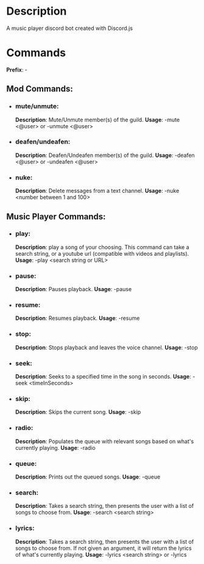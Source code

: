 # Description

A music player discord bot created with Discord.js

# Commands

**Prefix**: -

## Mod Commands:

- ### mute/unmute:

  **Description**: Mute/Unmute member(s) of the guild.
  **Usage**: -mute <@user> or -unmute <@user>

- ### deafen/undeafen:

  **Description**: Deafen/Undeafen member(s) of the guild.
  **Usage**: -deafen <@user> or -undeafen <@user>

- ### nuke:
  **Description**: Delete messages from a text channel.
  **Usage**: -nuke \<number between 1 and 100>

## Music Player Commands:

- ### play:

  **Description**: play a song of your choosing. This command can take a search string, or a youtube url (compatible with videos and playlists).
  **Usage**: -play \<search string or URL>

- ### pause:
  **Description**: Pauses playback.
  **Usage**: -pause
- ### resume:

  **Description**: Resumes playback.
  **Usage**: -resume

- ### stop:
  **Description**: Stops playback and leaves the voice channel.
  **Usage**: -stop
- ### seek:
  **Description**: Seeks to a specified time in the song in seconds.
  **Usage**: -seek \<timeInSeconds>
- ### skip:
  **Description**: Skips the current song.
  **Usage**: -skip
- ### radio:
  **Description**: Populates the queue with relevant songs based on what's currently playing.
  **Usage**: -radio
- ### queue:

  **Description**: Prints out the queued songs.
  **Usage**: -queue

- ### search:

  **Description**: Takes a search string, then presents the user with a list of songs to choose from.
  **Usage**: -search \<search string>

- ### lyrics:
  **Description**: Takes a search string, then presents the user with a list of songs to choose from. If not given an argument, it will return the lyrics of what's currently playing.
  **Usage**: -lyrics \<search string> or -lyrics
